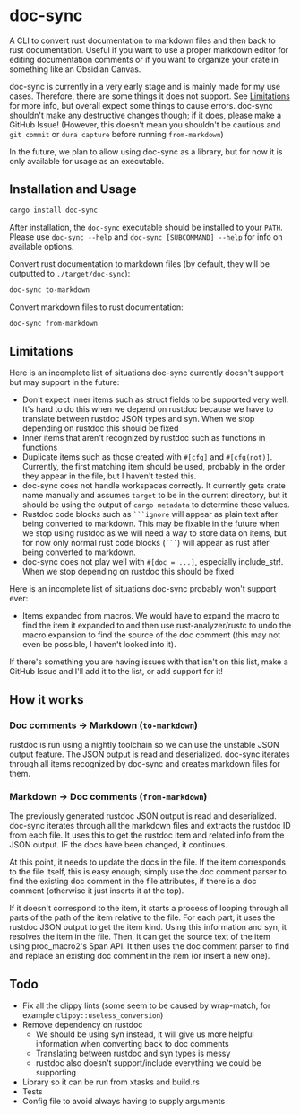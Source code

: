 # doc-sync

A CLI to convert rust documentation to markdown files and then back to rust documentation. Useful if you want to use a proper markdown editor for editing documentation comments or if you want to
organize your crate in something like an Obsidian Canvas.

doc-sync is currently in a very early stage and is mainly made for my use cases. Therefore, there are some things it does not support. See [Limitations](#limitations) for more info, but overall expect
some things to cause errors. doc-sync shouldn't make any destructive changes though; if it does, please make a GitHub Issue! (However, this doesn't mean you shouldn't be cautious and `git commit` or
`dura capture` before running `from-markdown`)

In the future, we plan to allow using doc-sync as a library, but for now it is only available for usage as an executable.

## Installation and Usage

```sh
cargo install doc-sync
```

After installation, the `doc-sync` executable should be installed to your `PATH`. Please use `doc-sync --help` and `doc-sync [SUBCOMMAND] --help` for info on available options.

Convert rust documentation to markdown files (by default, they will be outputted to `./target/doc-sync`):

```sh
doc-sync to-markdown
```

Convert markdown files to rust documentation:

```sh
doc-sync from-markdown
```

## Limitations

Here is an incomplete list of situations doc-sync currently doesn't support but may support in the future:

-   Don't expect inner items such as struct fields to be supported very well. It's hard to do this when we depend on rustdoc because we have to translate between rustdoc JSON types and syn. When we
    stop depending on rustdoc this should be fixed
-   Inner items that aren't recognized by rustdoc such as functions in functions
-   Duplicate items such as those created with `#[cfg]` and `#[cfg(not)]`. Currently, the first matching item should be used, probably in the order they appear in the file, but I haven't tested this.
-   doc-sync does not handle workspaces correctly. It currently gets crate name manually and assumes `target` to be in the current directory, but it should be using the output of `cargo metadata` to
    determine these values.
-   Rustdoc code blocks such as ` ```ignore ` will appear as plain text after being converted to markdown. This may be fixable in the future when we stop using rustdoc as we will need a way to store
    data on items, but for now only normal rust code blocks (` ``` `) will appear as rust after being converted to markdown.
-   doc-sync does not play well with `#[doc = ...]`, especially include_str!. When we stop depending on rustdoc this should be fixed

Here is an incomplete list of situations doc-sync probably won't support ever:

-   Items expanded from macros. We would have to expand the macro to find the item it expanded to and then use rust-analyzer/rustc to undo the macro expansion to find the source of the doc comment
    (this may not even be possible, I haven't looked into it).

If there's something you are having issues with that isn't on this list, make a GitHub Issue and I'll add it to the list, or add support for it!

## How it works

### Doc comments -> Markdown (`to-markdown`)

rustdoc is run using a nightly toolchain so we can use the unstable JSON output feature. The JSON output is read and deserialized. doc-sync iterates through all items recognized by doc-sync and
creates markdown files for them.

### Markdown -> Doc comments (`from-markdown`)

The previously generated rustdoc JSON output is read and deserialized. doc-sync iterates through all the markdown files and extracts the rustdoc ID from each file. It uses this to get the rustdoc item
and related info from the JSON output. IF the docs have been changed, it continues.

At this point, it needs to update the docs in the file. If the item corresponds to the file itself, this is easy enough; simply use the doc comment parser to find the existing doc comment in the file
attributes, if there is a doc comment (otherwise it just inserts it at the top).

If it doesn't correspond to the item, it starts a process of looping through all parts of the path of the item relative to the file. For each part, it uses the rustdoc JSON output to get the item
kind. Using this information and syn, it resolves the item in the file. Then, it can get the source text of the item using proc_macro2's Span API. It then uses the doc comment parser to find and
replace an existing doc comment in the item (or insert a new one).

## Todo

-   Fix all the clippy lints (some seem to be caused by wrap-match, for example `clippy::useless_conversion`)
-   Remove dependency on rustdoc
    -   We should be using syn instead, it will give us more helpful information when converting back to doc comments
    -   Translating between rustdoc and syn types is messy
    -   rustdoc also doesn't support/include everything we could be supporting
-   Library so it can be run from xtasks and build.rs
-   Tests
-   Config file to avoid always having to supply arguments
